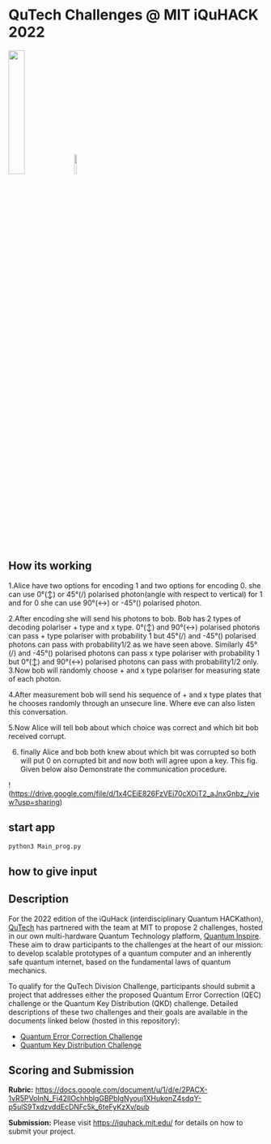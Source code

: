 # QuTech Challenges @ MIT iQuHACK 2022

<p align="left">
  <a href="https://qutech.nl" target="_blank"><img src="https://user-images.githubusercontent.com/10100490/151484481-7cedb7da-603e-43cc-890c-979fb66aeb60.png" width="25%" style="padding-right: 0%"/></a>
  <a href="https://iquhack.mit.edu/" target="_blank"><img src="https://user-images.githubusercontent.com/10100490/151647370-d161d5b5-119c-4db9-898e-cfb1745a8310.png" width="10%" style="padding-left: 0%"/> </a>
</p>


## How its working

1.Alice have two options for encoding 1 and two options for encoding 0. she can use 0°(↕) or 45°(/) polarised photon(angle with respect to vertical) for 1 and for 0 she can use 90°(↔) or -45°(\) polarised photon.

2.After encoding she will send his photons to bob. Bob has 2 types of decoding polariser + type and x type. 0°(↕) and 90°(↔) polarised photons can pass + type polariser with probability 1 but 45°(/) and -45°(\) polarised photons can pass with probability1/2 as we have seen above. Similarly 45°(/) and -45°(\) polarised photons can pass x type polariser with probability 1 but  0°(↕) and 90°(↔) polarised photons can pass with probability1/2 only.
3.Now bob will randomly choose + and x type polariser for measuring state of each photon.

4.After measurement bob will send his sequence of + and x type plates that he chooses randomly through an unsecure line. Where eve can also listen this conversation.

5.Now Alice will tell bob about which choice was correct and which bit bob received corrupt.

6. finally Alice and bob both knew about which bit was corrupted so both will put 0 on corrupted bit and now both will agree upon a key.
This fig. Given below also Demonstrate the communication procedure.

!(https://drive.google.com/file/d/1x4CEiE826FzVEi70cXOjT2_aJnxGnbz_/view?usp=sharing)


## start app 
```sh
python3 Main_prog.py
```

## how to give input

## Description 

For the 2022 edition of the iQuHack (interdisciplinary Quantum HACKathon), [QuTech](https://qutech.nl) has partnered with the team at MIT to propose 2 challenges, hosted in our own multi-hardware Quantum Technology platform, [Quantum Inspire](https://www.quantum-inspire.com). These aim to draw participants to the challenges at the heart of our mission: to develop scalable prototypes of a quantum computer and an inherently safe quantum internet, based on the fundamental laws of quantum mechanics.

To qualify for the QuTech Division Challenge, participants should submit a project that addresses either the proposed Quantum Error Correction (QEC) challenge or the Quantum Key Distribution (QKD) challenge. Detailed descriptions of these two challenges and their goals are available in the documents linked below (hosted in this repository):

- [Quantum Error Correction Challenge](https://github.com/iQuHACK/2022_qutech_challenge/blob/main/QuantumErrorCorrectionChallenge.pdf)
- [Quantum Key Distribution Challenge](https://github.com/iQuHACK/2022_qutech_challenge/blob/main/QuantumKeyDistrubutionChallenge.pdf)


## Scoring and Submission

**Rubric:** https://docs.google.com/document/u/1/d/e/2PACX-1vR5PVoInN_Fi42lIOchhblgGBPblgNyouj1XHukonZ4sdqY-p5ulS9TxdzvddEcDNFc5k_6teFyKzXv/pub

**Submission:** Please visit https://iquhack.mit.edu/ for details on how to submit your project.
